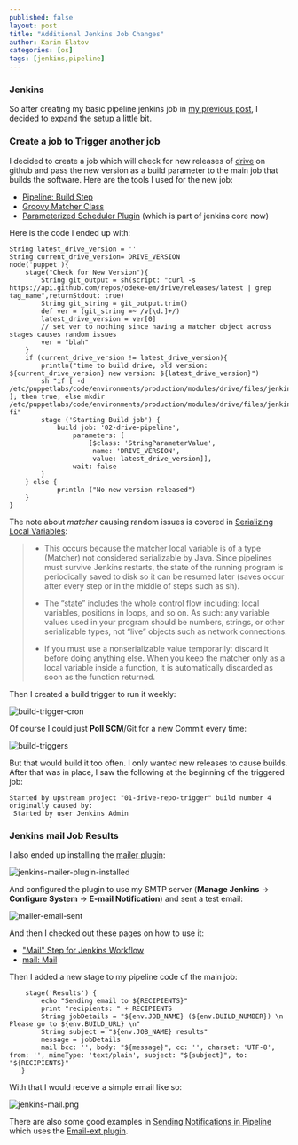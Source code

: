 ```yaml
---
published: false
layout: post
title: "Additional Jenkins Job Changes"
author: Karim Elatov
categories: [os]
tags: [jenkins,pipeline]
---
```

### Jenkins
So after creating my basic pipeline jenkins job in [my previous post](/2017/12/getting-started-with-jenkins/), I decided to expand the setup a little bit.

### Create a job to Trigger another job
I decided to create a job which will check for new releases of [drive](https://github.com/odeke-em/drive) on github and pass the new version as a build parameter to the main job that builds the software. Here are the tools I used for the new job:

- [Pipeline: Build Step](https://jenkins.io/doc/pipeline/steps/pipeline-build-step/)
- [Groovy Matcher Class](http://docs.groovy-lang.org/latest/html/groovy-jdk/java/util/regex/Matcher.html)
- [Parameterized Scheduler Plugin](https://wiki.jenkins.io/display/JENKINS/Parameterized+Scheduler+Plugin) (which is part of jenkins core now)

Here is the code I ended up with:

    String latest_drive_version = ''
    String current_drive_version= DRIVE_VERSION
    node('puppet'){
        stage("Check for New Version"){
            String git_output = sh(script: "curl -s https://api.github.com/repos/odeke-em/drive/releases/latest | grep tag_name",returnStdout: true)
            String git_string = git_output.trim()
            def ver = (git_string =~ /v[\d.]+/)
            latest_drive_version = ver[0]
            // set ver to nothing since having a matcher object across stages causes random issues
            ver = "blah"
        }
        if (current_drive_version != latest_drive_version){
            println("time to build drive, old version: ${current_drive_version} new version: ${latest_drive_version}")
            sh "if [ -d /etc/puppetlabs/code/environments/production/modules/drive/files/jenkins/${latest_drive_version} ]; then true; else mkdir /etc/puppetlabs/code/environments/production/modules/drive/files/jenkins/${latest_drive_version}; fi"
            stage ('Starting Build job') {
                build job: '02-drive-pipeline', 
                    parameters: [
                        [$class: 'StringParameterValue', 
                         name: 'DRIVE_VERSION', 
                         value: latest_drive_version]],
                    wait: false
            }
        } else {
                println ("No new version released")
        }
    }

The note about *matcher* causing random issues is covered in [Serializing Local Variables](https://github.com/jenkinsci/pipeline-plugin/blob/master/TUTORIAL.md#serializing-local-variables):

> * This occurs because the matcher local variable is of a type (Matcher) not considered serializable by Java. Since pipelines must survive Jenkins restarts, the state of the running program is periodically saved to disk so it can be resumed later (saves occur after every step or in the middle of steps such as sh).
> 
> * The “state” includes the whole control flow including: local variables, positions in loops, and so on. As such: any variable values used in your program should be numbers, strings, or other serializable types, not “live” objects such as network connections.
>  
> * If you must use a nonserializable value temporarily: discard it before doing anything else. When you keep the matcher only as a local variable inside a function, it is automatically discarded as soon as the function returned.

Then I created a build trigger to run it weekly:

![build-trigger-cron](https://seacloud.cc/d/480b5e8fcd/files/?p=/jenkins-mail/build-trigger-cron.png&raw=1)

Of course I could just **Poll SCM**/Git for a new Commit every time:

![build-triggers](https://seacloud.cc/d/480b5e8fcd/files/?p=/jenkins-mail/build-triggers.png&raw=1)

But that would build it too often. I only wanted new releases to cause builds. After that was in place, I saw the following at the beginning of the triggered job:

    Started by upstream project "01-drive-repo-trigger" build number 4
    originally caused by:
     Started by user Jenkins Admin

### Jenkins mail Job Results
I also ended up installing the [mailer plugin](https://wiki.jenkins.io/display/JENKINS/Mailer):

![jenkins-mailer-plugin-installed](https://seacloud.cc/d/480b5e8fcd/files/?p=/jenkins-mail/jenkins-mailer-plugin-installed.png&raw=1)

And configured the plugin to use my SMTP server (**Manage Jenkins** -> **Configure System** -> **E-mail Notification**) and sent a test email:

![mailer-email-sent](https://seacloud.cc/d/480b5e8fcd/files/?p=/jenkins-mail/mailer-email-sent.png&raw=1)

And then I checked out these pages on how to use it:

- ["Mail" Step for Jenkins Workflow](https://www.cloudbees.com/blog/mail-step-jenkins-workflow)
- [mail: Mail](https://jenkins.io/doc/pipeline/steps/workflow-basic-steps/#code-mail-code-mail)

Then I added a new stage to my pipeline code of the main job:

        stage('Results') {
            echo "Sending email to ${RECIPIENTS}"
            print "recipients: " + RECIPIENTS
            String jobDetails = "${env.JOB_NAME} (${env.BUILD_NUMBER}) \n Please go to ${env.BUILD_URL} \n"
            String subject = "${env.JOB_NAME} results"
            message = jobDetails
            mail bcc: '', body: "${message}", cc: '', charset: 'UTF-8', from: '', mimeType: 'text/plain', subject: "${subject}", to: "${RECIPIENTS}"
       }

With that I would receive a simple email like so:

![jenkins-mail.png](https://seacloud.cc/d/480b5e8fcd/files/?p=/jenkins-mail/jenkins-mail.png&raw=1)

There are also some good examples in [Sending Notifications in Pipeline](https://www.cloudbees.com/blog/sending-notifications-pipeline) which uses the [Email-ext plugin](https://wiki.jenkins.io/display/JENKINS/Email-ext+plugin).
